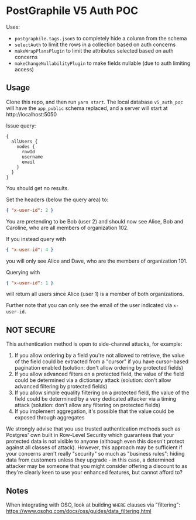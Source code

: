# PostGraphile V5 Auth POC

Uses:

- `postgraphile.tags.json5` to completely hide a column from the schema
- `selectAuth` to limit the rows in a collection based on auth concerns
- `makeWrapPlansPlugin` to limit the attributes selected based on auth concerns
- `makeChangeNullabilityPlugin` to make fields nullable (due to auth limiting access)

## Usage

Clone this repo, and then run `yarn start`. The local database `v5_auth_poc`
will have the `app_public` schema replaced, and a server will start at http://localhost:5050

Issue query:

```
{
  allUsers {
    nodes {
      rowId
      username
      email
    }
  }
}
```

You should get no results.

Set the headers (below the query area) to:

```json
{ "x-user-id": 2 }
```

You are pretending to be Bob (user 2) and should now see Alice, Bob and
Caroline, who are all members of organization 102.

If you instead query with

```json
{ "x-user-id": 4 }
```

you will only see Alice and Dave, who are the members of organization 101.

Querying with

```json
{ "x-user-id": 1 }
```

will return all users since Alice (user 1) is a member of both organizations.

Further note that you can only see the email of the user indicated via `x-user-id`.

## NOT SECURE

This authentication method is open to side-channel attacks, for example:

1. If you allow ordering by a field you're not allowed to retrieve, the value
   of the field could be extracted from a "cursor" if you have cursor-based
   pagination enabled (solution: don't allow ordering by protected fields)
2. If you allow advanced filters on a protected field, the value of the field
   could be determined via a dictionary attack (solution: don't allow advanced
   filtering by protected fields)
3. If you allow simple equality filtering on a protected field, the value of
   the field could be determined by a very dedicated attacker via a timing
   attack (solution: don't allow any filtering on protected fields)
4. If you implement aggregation, it's possible that the value could be
   exposed through aggregates

We strongly advise that you use trusted authentication methods such as
Postgres' own built in Row-Level Security which guarantees that your protected
data is not visible to anyone (although even this doesn't protect against all
classes of attack). However, this approach may be sufficient if your concerns
aren't really "security" so much as "business rules": hiding data from
customers unless they upgrade - in this case, a determined attacker may be
someone that you might consider offering a discount to as they're clearly keen
to use your enhanced features, but cannot afford to?

## Notes

When integrating with OSO, look at building `WHERE` clauses via "filtering":
https://www.osohq.com/docs/oss/guides/data_filtering.html
